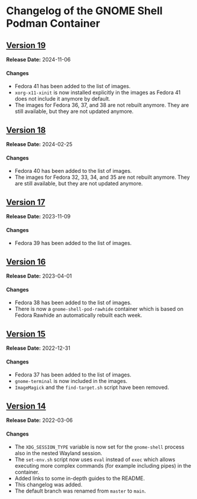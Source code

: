 # Changelog of the GNOME Shell Podman Container

## [Version 19](https://github.com/Schneegans/gnome-shell-pod/tree/v19)

**Release Date:** 2024-11-06

#### Changes

- Fedora 41 has been added to the list of images.
- `xorg-x11-xinit` is now installed explicitly in the images as Fedora 41 does not include it anymore by default.
- The images for Fedora 36, 37, and 38 are not rebuilt anymore. They are still available, but they are not updated anymore.

## [Version 18](https://github.com/Schneegans/gnome-shell-pod/tree/v18)

**Release Date:** 2024-02-25

#### Changes

- Fedora 40 has been added to the list of images.
- The images for Fedora 32, 33, 34, and 35 are not rebuilt anymore. They are still available, but they are not updated anymore.

## [Version 17](https://github.com/Schneegans/gnome-shell-pod/tree/v17)

**Release Date:** 2023-11-09

#### Changes

- Fedora 39 has been added to the list of images.

## [Version 16](https://github.com/Schneegans/gnome-shell-pod/tree/v16)

**Release Date:** 2023-04-01

#### Changes

- Fedora 38 has been added to the list of images.
- There is now a `gnome-shell-pod-rawhide` container which is based on Fedora Rawhide an automatically rebuilt each week.

## [Version 15](https://github.com/Schneegans/gnome-shell-pod/tree/v15)

**Release Date:** 2022-12-31

#### Changes

- Fedora 37 has been added to the list of images.
- `gnome-terminal` is now included in the images.
- `ImageMagick` and the `find-target.sh` script have been removed.

## [Version 14](https://github.com/Schneegans/gnome-shell-pod/tree/v14)

**Release Date:** 2022-03-06

#### Changes

- The `XDG_SESSION_TYPE` variable is now set for the `gnome-shell` process also in the nested Wayland session.
- The `set-env.sh` script now uses `eval` instead of `exec` which allows executing more complex commands (for example including pipes) in the container.
- Added links to some in-depth guides to the README.
- This changelog was added.
- The default branch was renamed from `master` to `main`.
